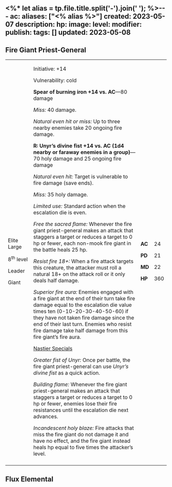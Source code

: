 <%* let alias = tp.file.title.split('-').join(' '); %>---
ac: 
aliases: ["<% alias %>"]
created: 2023-05-07
description: 
hp: 
image: 
level: 
modifier: 
publish: 
tags: []
updated: 2023-05-08
---

## Fire Giant Priest-General

<table>
<colgroup>
<col style="width: 16%" />
<col style="width: 71%" />
<col style="width: 5%" />
<col style="width: 6%" />
</colgroup>
<tbody>
<tr class="odd">
<td><p>Elite Large</p>
<p>8<sup>th</sup> level</p>
<p>Leader</p>
<p>Giant</p></td>
<td><p>Initiative: +14</p>
<p>Vulnerability: cold</p>
<p><strong>Spear of burning iron +14 vs. AC</strong>—80 damage</p>
<p><em>Miss:</em> 40 damage.</p>
<p><em>Natural even hit or miss:</em> Up to three nearby enemies take 20
ongoing fire damage.</p>
<p><strong>R: Unyr’s divine fist +14 vs. AC (1d4 nearby or faraway
enemies in a group)</strong>—70 holy damage and 25 ongoing fire
damage</p>
<p><em>Natural even hit:</em> Target is vulnerable to fire damage (save
ends).</p>
<p><em>Miss:</em> 35 holy damage.</p>
<p><em>Limited use:</em> Standard action when the escalation die is
even.</p>
<p><em>Free the sacred flame:</em> Whenever the fire giant
priest-general makes an attack that staggers a target or reduces a
target to 0 hp or fewer, each non-mook fire giant in the battle heals 25
hp.</p>
<p><em>Resist fire 18+:</em> When a fire attack targets this creature,
the attacker must roll a natural 18+ on the attack roll or it only deals
half damage.</p>
<p><em>Superior fire aura:</em> Enemies engaged with a fire giant at the
end of their turn take fire damage equal to the escalation die value
times ten (0-10-20-30-40-50-60) if they have not taken fire damage since
the end of their last turn. Enemies who resist fire damage take half
damage from this fire giant’s fire aura.</p>
<p><u>Nastier Specials</u></p>
<p><em>Greater fist of Unyr:</em> Once per battle, the fire giant
priest-general can use <em>Unyr’s divine fist</em> as a quick
action.</p>
<p><em>Building flame:</em> Whenever the fire giant priest-general makes
an attack that staggers a target or reduces a target to 0 hp or fewer,
enemies lose their fire resistances until the escalation die next
advances.</p>
<p><em>Incandescent holy blaze:</em> Fire attacks that miss the fire
giant do not damage it and have no effect, and the fire giant instead
heals hp equal to five times the attacker’s level.</p></td>
<td><p><strong>AC</strong></p>
<p><strong>PD</strong></p>
<p><strong>MD</strong></p>
<p><strong>HP</strong></p></td>
<td><p>24</p>
<p>21</p>
<p>22</p>
<p>360</p></td>
</tr>
<tr class="even">
<td></td>
<td></td>
<td></td>
<td></td>
</tr>
</tbody>
</table>

## Flux Elemental
